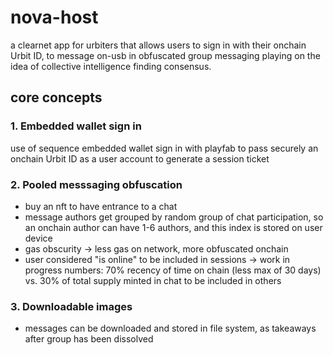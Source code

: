 # nova-host
a clearnet app for urbiters that allows users to sign in with their onchain Urbit ID, to message on-usb in obfuscated group messaging playing on the idea of collective intelligence finding consensus. 

## core concepts

### 1. Embedded wallet sign in
use of sequence embedded wallet sign in with playfab to pass securely an onchain Urbit ID as a user account to generate a session ticket

### 2. Pooled messsaging obfuscation
- buy an nft to have entrance to a chat
- message authors get grouped by random group of chat participation, so an onchain author can have 1-6 authors, and this index is stored on user device
- gas obscurity -> less gas on network, more obfuscated onchain
- user considered "is online" to be included in sessions -> work in progress numbers: 70% recency of time on chain (less max of 30 days) vs. 30% of total supply minted in chat to be included in others

### 3. Downloadable images
- messages can be downloaded and stored in file system, as takeaways after group has been dissolved
